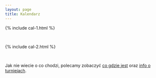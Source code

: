 ```yaml
---
layout: page
title: Kalendarz
---
```


{% include cal-1.html %}

<br/>

{% include cal-2.html %}

<br />

Jak nie wiecie o co chodzi, polecamy zobaczyć [co gdzie jest](/co-gdzie) oraz [info o turniejach](/turnieje).
